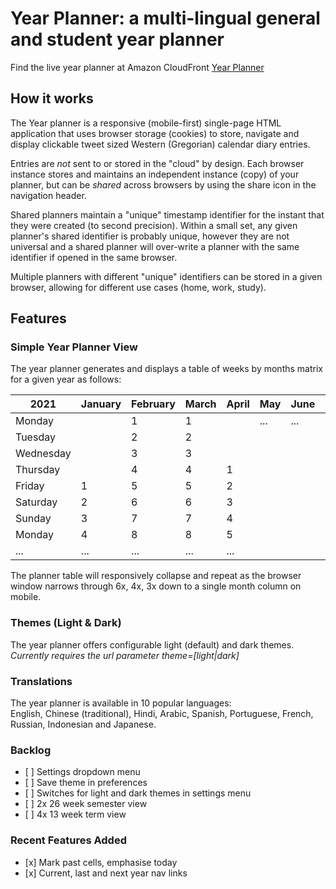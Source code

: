 # Year Planner: a multi-lingual general and student year planner

Find the live year planner at Amazon CloudFront [Year Planner](https://d1uamxeylh4qir.cloudfront.net/ "Year Planner")

## How it works

The Year planner is a responsive (mobile-first) single-page HTML application that uses browser storage (cookies) to store, navigate and display clickable tweet sized Western (Gregorian) calendar diary entries.  

Entries are <em>not</em> sent to or stored in the "cloud" by design.  Each browser instance stores and maintains an independent instance (copy) of your planner, but can be <em>shared</em> across browsers by using the share icon in the navigation header.

Shared planners maintain a "unique" timestamp identifier for the instant that they were created (to second precision).  Within a small set, any given planner's shared identifier is probably unique, however they are not universal and a shared planner will over-write a planner with the same identifier if opened in the same browser.

Multiple planners with different "unique" identifiers can be stored in a given browser, allowing for different use cases (home, work, study).

## Features

### Simple Year Planner View

The year planner generates and displays a  table of weeks by months matrix for a given year as follows:

| 2021 | January | February | March | April | May | June | July | August | September | October | November | December |
| --- | --- | --- | --- | --- | --- | --- | --- | --- | --- | --- | --- | --- |
| Monday |   |  1 |  1 |   |  ... | ...  | ...  | ...  | ...  | ...  | ...  | ...  |
| Tuesday |   |  2 |  2 |   |   |   |   |   |   |   |   |   |
| Wednesday |   | 3  | 3  |   |   |   |   |   |   |   |   |   |
| Thursday |   | 4  | 4  | 1  |   |   |   |   |   |   |   |   |
| Friday | 1  |  5 | 5  |  2 |   |   |   |   |   |   |   |   |
| Saturday | 2  | 6  | 6  | 3  |   |   |   |   |   |   |   |   |
| Sunday | 3  |  7 |  7 |  4 |   |   |   |   |   |   |   |   |
| Monday | 4  |  8 | 8  | 5  |   |   |   |   |   |   |   |   |
| ... | ...  | ...  | ...  | ...  |   |   |   |   |   |   |   |   |

The planner table will responsively collapse and repeat as the browser window narrows through 6x, 4x, 3x down to a single month column on mobile.

### Themes (Light & Dark)

The year planner offers configurable light (default) and dark themes.  
<em>Currently requires the url parameter theme=[light|dark]</em>

### Translations

The year planner is available in 10 popular languages:  
English, Chinese (traditional), Hindi, Arabic, Spanish, Portuguese, French, Russian, Indonesian and Japanese.

### Backlog

- \[ \] Settings dropdown menu
- \[ \] Save theme in preferences
- \[ \] Switches for light and dark themes in settings menu
- \[ \] 2x 26 week semester view
- \[ \] 4x 13 week term view

### Recent Features Added

- \[x\] Mark past cells, emphasise today
- \[x\] Current, last and next year nav links




